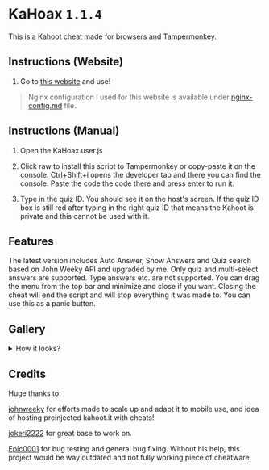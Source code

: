
# KaHoax `1.1.4`

This is a Kahoot cheat made for browsers and Tampermonkey.

## Instructions (Website)

1. Go to [this website](https://kahoax.krwclassic.com) and use!

> Nginx configuration I used for this website is available under [nginx-config.md](https://github.com/KRWCLASSIC/KaHoax/blob/main/nginx-config.md) file.

## Instructions (Manual)

1. Open the KaHoax.user.js

2. Click raw to install this script to Tampermonkey or copy-paste it on the console. Ctrl+Shift+i opens the developer tab and there you can find the console. Paste the code the code there and press enter to run it.

3. Type in the quiz ID. You should see it on the host's screen. If the quiz ID box is still red after typing in the right quiz ID that means the Kahoot is private and this cannot be used with it.

## Features

The latest version includes Auto Answer, Show Answers and Quiz search based on John Weeky API and upgraded by me. Only quiz and multi-select answers are supported. Type answers etc. are not supported. You can drag the menu from the top bar and minimize and close if you want. Closing the cheat will end the script and will stop everything it was made to. You can use this as a panic button.

## Gallery

<details>
<summary>How it looks?</summary>

![KaHoax1](https://github.com/user-attachments/assets/77ab5153-76dd-4921-b08a-fc7d40c94fb5)

![KaHoax2](https://github.com/user-attachments/assets/04b33000-2d21-4766-86ff-2406de382abd)

<img src="https://github.com/user-attachments/assets/8163d803-2593-4fa2-9196-955c456a1295" alt="KaHoaxMobile" width="200"/>

</details>

## Credits

Huge thanks to:

[johnweeky](https://github.com/johnweeky) for efforts made to scale up and adapt it to mobile use, and idea of hosting preinjected kahoot.it with cheats!

[jokeri2222](github.com/jokeri2222) for great base to work on.

[Epic0001](https://github.com/Epic0001) for bug testing and general bug fixing. Without his help, this project would be way outdated and not fully working piece of cheatware.
